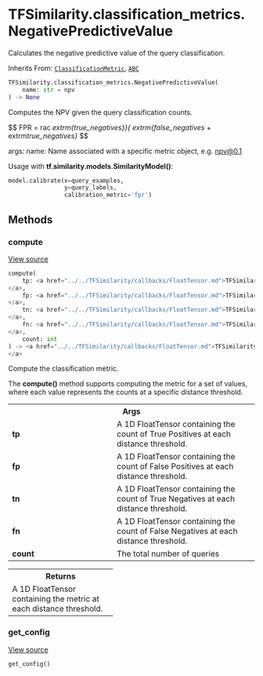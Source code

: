 # TFSimilarity.classification_metrics.NegativePredictiveValue





Calculates the negative predictive value of the query classification.

Inherits From: [`ClassificationMetric`](../../TFSimilarity/callbacks/ClassificationMetric.md), [`ABC`](../../TFSimilarity/distances/ABC.md)

```python
TFSimilarity.classification_metrics.NegativePredictiveValue(
    name: str = npv
) -> None
```



<!-- Placeholder for "Used in" -->

Computes the NPV given the query classification counts.

$$
FPR = 
rac<i> extrm{true_negatives}}{ extrm{false_negatives</i> +
    extrm<i>true_negatives}</i>
$$

args:
    name: Name associated with a specific metric object, e.g.
    npv@0.1

Usage with <b>tf.similarity.models.SimilarityModel()</b>:

```python
model.calibrate(x=query_examples,
                y=query_labels,
                calibration_metric='fpr')
```

## Methods

<h3 id="compute">compute</h3>

<a target="_blank" class="external" href="https://github.com/tensorflow/similarity/blob/main/tensorflow_similarity/classification_metrics/negative_predictive_value.py#L47-L78">View source</a>

```python
compute(
    tp: <a href="../../TFSimilarity/callbacks/FloatTensor.md">TFSimilarity.callbacks.FloatTensor```
</a>,
    fp: <a href="../../TFSimilarity/callbacks/FloatTensor.md">TFSimilarity.callbacks.FloatTensor```
</a>,
    tn: <a href="../../TFSimilarity/callbacks/FloatTensor.md">TFSimilarity.callbacks.FloatTensor```
</a>,
    fn: <a href="../../TFSimilarity/callbacks/FloatTensor.md">TFSimilarity.callbacks.FloatTensor```
</a>,
    count: int
) -> <a href="../../TFSimilarity/callbacks/FloatTensor.md">TFSimilarity.callbacks.FloatTensor```
</a>
```


Compute the classification metric.

The <b>compute()</b> method supports computing the metric for a set of
values, where each value represents the counts at a specific distance
threshold.

<!-- Tabular view -->
 <table class="responsive fixed orange">
<colgroup><col width="214px"><col></colgroup>
<tr><th colspan="2">Args</th></tr>

<tr>
<td>
<b>tp</b>
</td>
<td>
A 1D FloatTensor containing the count of True Positives at each
distance threshold.
</td>
</tr><tr>
<td>
<b>fp</b>
</td>
<td>
A 1D FloatTensor containing the count of False Positives at
each distance threshold.
</td>
</tr><tr>
<td>
<b>tn</b>
</td>
<td>
A 1D FloatTensor containing the count of True Negatives at each
distance threshold.
</td>
</tr><tr>
<td>
<b>fn</b>
</td>
<td>
A 1D FloatTensor containing the count of False Negatives at
each distance threshold.
</td>
</tr><tr>
<td>
<b>count</b>
</td>
<td>
The total number of queries
</td>
</tr>
</table>



<!-- Tabular view -->
 <table class="responsive fixed orange">
<colgroup><col width="214px"><col></colgroup>
<tr><th colspan="2">Returns</th></tr>
<tr class="alt">
<td colspan="2">
A 1D FloatTensor containing the metric at each distance threshold.
</td>
</tr>

</table>



<h3 id="get_config">get_config</h3>

<a target="_blank" class="external" href="https://github.com/tensorflow/similarity/blob/main/tensorflow_similarity/classification_metrics/classification_metric.py#L58-L63">View source</a>

```python
get_config()
```







